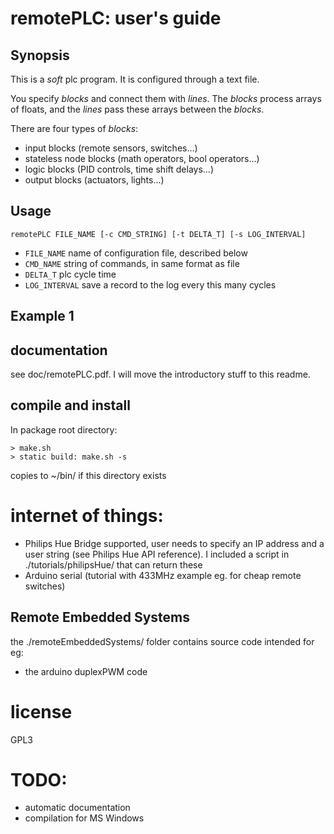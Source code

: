 # remotePLC: user's guide

## Synopsis
This is a *soft* plc program. It is configured through a text file.

You specify *blocks* and connect them with *lines*. The *blocks* process arrays of floats, and the *lines* pass these arrays between the *blocks*.

There are four types of *blocks*:

* input blocks (remote sensors, switches...)
* stateless node blocks (math operators, bool operators...)
* logic blocks (PID controls, time shift delays...)
* output blocks (actuators, lights...)

## Usage
```
remotePLC FILE_NAME [-c CMD_STRING] [-t DELTA_T] [-s LOG_INTERVAL]
```

* `FILE_NAME`     name of configuration file, described below
* `CMD_NAME`      string of commands, in same format as file
* `DELTA_T`       plc cycle time
* `LOG_INTERVAL`  save a record to the log every this many cycles

## Example 1

## documentation
see doc/remotePLC.pdf. I will move the introductory stuff to this readme.

## compile and install
In package root directory:
```
> make.sh
> static build: make.sh -s
```
copies to ~/bin/ if this directory exists

# internet of things:
* Philips Hue Bridge supported, user needs to specify an IP address and a user string (see Philips Hue API reference). I included a script in ./tutorials/philipsHue/ that can return these
* Arduino serial (tutorial with 433MHz example eg. for cheap remote switches)

## Remote Embedded Systems
the ./remoteEmbeddedSystems/ folder contains source code intended for eg:
* the arduino duplexPWM code

# license
GPL3

# TODO:
* automatic documentation
* compilation for MS Windows
